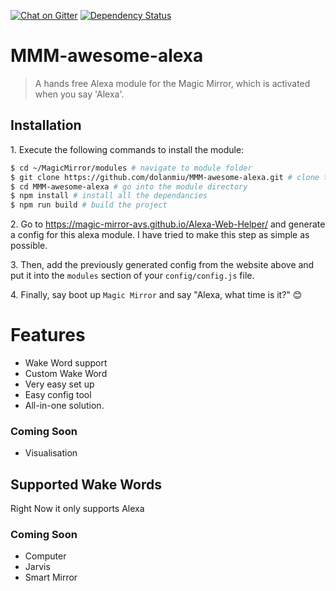 [![Chat on Gitter][gitter-image]][gitter-url]
[![Dependency Status][gemnasium-image]][gemnasium-url]


# MMM-awesome-alexa
> A hands free Alexa module for the Magic Mirror, which is activated when you say 'Alexa'.

## Installation

1\. Execute the following commands to install the module:

```bash
$ cd ~/MagicMirror/modules # navigate to module folder
$ git clone https://github.com/dolanmiu/MMM-awesome-alexa.git # clone this repository
$ cd MMM-awesome-alexa # go into the module directory
$ npm install # install all the dependancies
$ npm run build # build the project
```

2\. Go to https://magic-mirror-avs.github.io/Alexa-Web-Helper/ and generate a config for this alexa module. I have tried to make this step as simple as possible.

3\. Then, add the previously generated config from the website above and put it into the `modules` section of your `config/config.js` file.

4\. Finally, say boot up `Magic Mirror` and say "Alexa, what time is it?" 😊

# Features
- Wake Word support
- Custom Wake Word
- Very easy set up
- Easy config tool
- All-in-one solution.

### Coming Soon
- Visualisation

## Supported Wake Words
Right Now it only supports Alexa

### Coming Soon
- Computer
- Jarvis
- Smart Mirror

[gitter-image]: https://badges.gitter.im/dolanmiu/awesome-alexa.svg
[gitter-url]: https://gitter.im/awesome-alexa/Lobby

[gemnasium-image]: https://gemnasium.com/badges/github.com/dolanmiu/MMM-awesome-alexa.svg
[gemnasium-url]: https://gemnasium.com/github.com/dolanmiu/MMM-awesome-alexa
